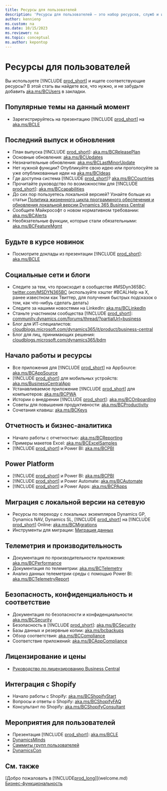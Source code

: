 ```yaml
---
title: Ресурсы для пользователей
description: 'Ресурсы для пользователей — это набор ресурсов, служб и инструментов для использования Microsoft Dynamics 365 Business Central.'
author: kennienp
ms.custom: na
ms.date: 10/15/2023
ms.reviewer: na
ms.topic: conceptual
ms.author: kepontop
---
```


# <a name="resources-for-users"></a>Ресурсы для пользователей

Вы используете [!INCLUDE [prod_short](includes/prod_short.md)] и ищете соответствующие ресурсы? В этой стать вы найдете все, что нужно, и не забудьте добавить [aka.ms/BCUsers](https://aka.ms/BCUsers) в закладки.

## <a name="hot-topics-right-now"></a>Популярные темы на данный момент

- Зарегистрируйтесь на презентацию [!INCLUDE [prod_short](includes/prod_short.md)] на [aka.ms/BCLE](https://aka.ms/BCLE)

## <a name="latest-release-and-updates"></a>Последний выпуск и обновления

- План выпуска [!INCLUDE [prod_short](includes/prod_short.md)]: [aka.ms/BCReleasePlan](https://aka.ms/BCReleasePlan) 
- Основные обновления: [aka.ms/BCUpdates](https://aka.ms/BCUpdates)
- Незначительные обновления: [aka.ms/BCLastMinorUpdate](https://aka.ms/BCLastMinorUpdate) 
- Нет нужной функции? Опубликуйте свою идею или проголосуйте за уже опубликованные идеи на [aka.ms/BCIdeas](https://aka.ms/BCIdeas) 
- Где доступна система [!INCLUDE [prod_short](includes/prod_short.md)]? [aka.ms/BCCountries](https://aka.ms/BCCountries)
- Прочитайте руководство по возможностям для [!INCLUDE [prod_short](includes/prod_short.md)]: [aka.ms/BCcapabilities](https://aka.ms/BCcapabilities)
- До сих пор пользуетесь локальной версией? Узнайте больше из статьи [Политика жизненного цикла программного обеспечения и обновления локальной версии Dynamics 365 Business Central](/dynamics365/business-central/dev-itpro/terms/lifecycle-policy-on-premises)
- Сообщите Майкрософт о новом нормативном требовании: [aka.ms/BCAlerts](https://aka.ms/BCAlerts)
- Необязательные функции, которые стали обязательными: [aka.ms/BCFeatureMgmt](https://aka.ms/BCFeatureMgmt)

## <a name="stay-up-to-date-on-whats-new"></a>Будьте в курсе новинок

- Посмотрите доклады из презентации [!INCLUDE [prod_short](includes/prod_short.md)]: [aka.ms/BCLE](https://aka.ms/BCLE) 

## <a name="social-and-blogs"></a>Социальные сети и блоги

- Следите за тем, что происходит в сообществе #MSDyn365BC: [twitter.com/MSDYN365BC](https://twitter.com/MSDYN365BC) (используйте хэштег #BCALHelp на X, ранее известном как Твиттер, для получения быстрых подсказок о том, как что-нибуь сделать делать) 
- Следите за нашими новостями на LinkedIn: [aka.ms/BCLinkedIn](https://aka.ms/BCLinkedIn)
- Станьте участником сообщества [!INCLUDE [prod_short](includes/prod_short.md)]: [community.dynamics.com/forums/thread/?partialUrl=business](https://community.dynamics.com/forums/thread/?partialUrl=business) 
- Блог для ИТ-специалистов: [cloudblogs.microsoft.com/dynamics365/it/product/business-central](https://cloudblogs.microsoft.com/dynamics365/it/product/business-central/)
- Блог для лиц, принимающих решения: [cloudblogs.microsoft.com/dynamics365/bdm](https://cloudblogs.microsoft.com/dynamics365/bdm)

## <a name="customer-onboarding-and-resources"></a>Начало работы и ресурсы

- Все приложения для [!INCLUDE [prod_short](includes/prod_short.md)] на AppSource: [aka.ms/BCAppSource](https://appsource.microsoft.com/marketplace/apps?page=1&product=dynamics-365-business-central)
- [!INCLUDE [prod_short](includes/prod_short.md)] для мобильных устройств: [aka.ms/BusinessCentralApp](https://aka.ms/BusinessCentralApp)
- Устанавливаемое приложение [!INCLUDE [prod_short](includes/prod_short.md)] для компьютеров: [aka.ms/BCPWA](https://aka.ms/BCPWA)
- Истории о внедрении [!INCLUDE [prod_short](includes/prod_short.md)]: [aka.ms/BCOnboarding](https://aka.ms/bconboarding)
- Советы для повышения продуктивности: [aka.ms/BCProductivity](https://aka.ms/BCProductivity) 
- Сочетания клавиш: [aka.ms/BCKeys](https://aka.ms/BCKeys)

## <a name="reporting-and-business-intelligence"></a>Отчетность и бизнес-аналитика

- Начало работы с отчетностью: [aka.ms/BCReporting](https://aka.ms/BCReporting)
- Примеры макетов Excel: [aka.ms/BCExcelSamples](https://aka.ms/BCExcelSamples)
- [!INCLUDE [prod_short](includes/prod_short.md)] и Power BI: [aka.ms/BCPBI](https://aka.ms/BCPBI)

## <a name="power-platform"></a>Power Platform

- [!INCLUDE [prod_short](includes/prod_short.md)] и Power BI: [aka.ms/BCPBI](https://aka.ms/BCPBI)
- [!INCLUDE [prod_short](includes/prod_short.md)] и Power Automate: [aka.ms/BCAutomate](https://aka.ms/BCAutomate) 
- [!INCLUDE [prod_short](includes/prod_short.md)] и Power Apps: [aka.ms/BCPApps](https://aka.ms/BCPApps)

## <a name="migrating-from-on-premises-to-online"></a>Миграция с локальной версии на сетевую

- Ресурсы по переходу с локальных экземпляров Dynamics GP, Dynamics NAV, Dynamics SL, [!INCLUDE [prod_short](includes/prod_short.md)] на [!INCLUDE [prod_short](includes/prod_short.md)] Online: [aka.ms/BCMigrations](https://aka.ms/BCMigrations)  
- Инструменты для миграции: [Миграция данных](/dynamics365/business-central/dev-itpro/administration/migrate-data) 

## <a name="telemetry-and-performance"></a>Телеметрия и производительность

- Документация по производительности приложения: [aka.ms/BCPerformance](https://aka.ms/BCPerformance)
- Документация по телеметрии: [aka.ms/BCTelemetry](https://aka.ms/BCTelemetry) 
- Анализ данных телеметрии среды с помощью Power BI: [aka.ms/BCTelemetryReport](https://aka.ms/BCTelemetryReport) 

## <a name="security-privacy-and-compliance"></a>Безопасность, конфиденциальность и соответствие

- Документация по безопасности и конфиденциальности: [aka.ms/BCSecurity](https://aka.ms/BCSecurity) 
- Безопасность в [!INCLUDE [prod_short](includes/prod_short.md)]: [aka.ms/BCSecurity](https://aka.ms/BCSecurity)
- Базы данных и резервные копии: [aka.ms/bcbackups](https://aka.ms/BCBackups)
- Обзор соответствия: [aka.ms/BCCompliance](https://aka.ms/BCCompliance)
- Соответствие приложений: [aka.ms/BCAppCompliance](https://aka.ms/BCAppCompliance)

## <a name="licensing-and-pricing"></a>Лицензирование и цены

- [Руководство по лицензированию Business Central](https://go.microsoft.com/fwlink/?LinkId=866544&clcid=0x409)

## <a name="shopify-integration"></a>Интеграция с Shopify

- Начало работы с Shopify: [aka.ms/BCShopifyStart](https://aka.ms/BCShopifyStart)
- Вопросы и ответы о Shopify: [aka.ms/BCShopifyFAQ](https://aka.ms/BCShopifyFAQ)
- Консультант по Shopify: [aka.ms/BCShopifyConsultant](https://aka.ms/BCShopifyConsultant)

## <a name="events-for-customers"></a>Мероприятия для пользователей

- Презентация [!INCLUDE [prod_short](includes/prod_short.md)]: [aka.ms/BCLE](https://aka.ms/BCLE)
- [DynamicsMinds](https://www.dynamicsminds.com/)
- [Саммиты групп пользователей](https://www.summitna.com/)
- [DynamicsCon](https://dynamicscon.com/)

## <a name="see-also"></a>См. также

[Добро пожаловать в [!INCLUDE[prod_long](includes/prod_long.md)]](welcome.md)  
[Бизнес-функциональность](across-business-functionality.md)  
